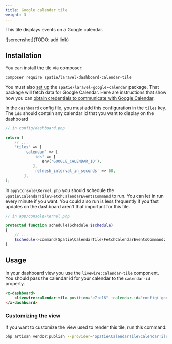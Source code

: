 ```yaml
---
title: Google calendar tile
weight: 3
---
```


This tile displays events on a Google calendar.

![screenshot](TODO: add link)

## Installation

You can install the tile via composer:

```bash
composer require spatie/laravel-dashboard-calendar-tile
```

You must also [set up](https://github.com/spatie/laravel-google-calendar#installation) the `spatie/laravel-google-calendar` package. That package will fetch data for Google Calendar. Here are instructions that show how you can [obtain credentials to communicate with Google Calendar](https://github.com/spatie/laravel-google-calendar#how-to-obtain-the-credentials-to-communicate-with-google-calendar).

In the `dashboard` config file, you must add this configuration in the `tiles` key. The `ids` should contain any calendar id that you want to display on the dashboard

```php
// in config/dashboard.php

return [
    // ...
    'tiles' => [
        'calendar' => [
            'ids' => [
                env('GOOGLE_CALENDAR_ID'),
            ],
            'refresh_interval_in_seconds' => 60,
        ],
];
```

In `app\Console\Kernel.php` you should schedule the `Spatie\CalendarTile\FetchCalendarEventsCommand` to run. You can let in run every minute if you want. You could also run is less frequently if you fast updates on the dashboard aren't that important for this tile.

```php
// in app/console/Kernel.php

protected function schedule(Schedule $schedule)
{
    // ...
    $schedule->command(Spatie\CalendarTile\FetchCalendarEventsCommand::class)->everyMinute();
}
```

## Usage

In your dashboard view you use the `livewire:calendar-tile` component. You should pass the calendar id for your calendar to the `calendar-id` property.

```html
<x-dashboard>
    <livewire:calendar-tile position="e7:e16" :calendar-id="config('google-calendar.calendar_id')"/>
</x-dashboard>
```

### Customizing the view

If you want to customize the view used to render this tile, run this command:

```bash
php artisan vendor:publish --provider="Spatie\CalendarTile\CalendarTileServiceProvider" --tag="dashboard-calendar-tile-views"
```
